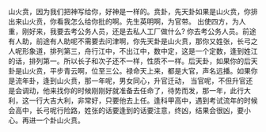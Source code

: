 山火贲，因为我们把神写给你，好神是一样的。贲卦，先天卦如果是山火贲，你排出来山火贲，你看我怎么给你批的啊。先生英明啊，为官带。 出使四方，为人重，刚好来，我要去考公务人员，还是去私人工厂做什么? 你去考公务人员。前途有人助，前途有人助呢不需要去问津啊，你先天卦是山火贲，那你又姓张，长弓之人呢形象道，排列第三，舟行江中，不出江中，数中定，这是一个定数，逢到姓江的话，排列第一。所以长子和次子还不一样，性质不一样。后天卦，如果你的后天卦是山火贲，平步青云啊，位至三公。禄命天上来，都是大官，声名远播。如果你是流年卦，逢到山火贲，那一年呢，男女同心，升官迁动， 当官呢，不但升官还是会调动，他来找你的时候刚刚好就准备去任命了，待势而发，那一年，此行大利，这一行大吉大利，非常好，只要他去上任。逢科甲高中，遇到考试流年的时候会高中，长弓呢行险路，姓张的话要逢到的话要注意，终凶，结果会很凶，要小心。再进一个卦山火贲。